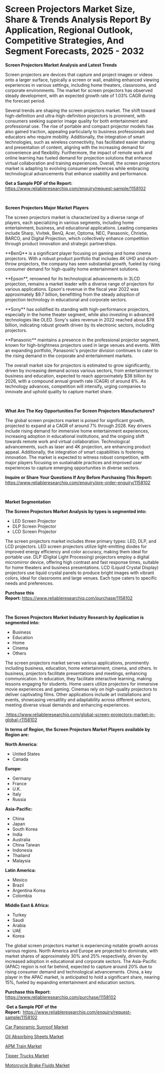 <p><h1>Screen Projectors Market Size, Share & Trends Analysis Report By Application, Regional Outlook, Competitive Strategies, And Segment Forecasts, 2025 - 2032</h1></p><p><strong>Screen Projectors Market Analysis and Latest Trends</strong></p>
<p><p>Screen projectors are devices that capture and project images or videos onto a larger surface, typically a screen or wall, enabling enhanced viewing experiences in various settings, including home theaters, classrooms, and corporate environments. The market for screen projectors has observed steady development, with an expected growth rate of 1.03% CAGR during the forecast period. </p><p>Several trends are shaping the screen projectors market. The shift toward high-definition and ultra-high-definition projectors is prominent, with consumers seeking superior image quality for both entertainment and professional use. The rise of portable and compact projector models has also gained traction, appealing particularly to business professionals and educators who require mobility. Additionally, the integration of smart technologies, such as wireless connectivity, has facilitated easier sharing and presentation of content, aligning with the increasing demand for convenience and flexibility. Furthermore, the impact of remote work and online learning has fueled demand for projection solutions that enhance virtual collaboration and training experiences. Overall, the screen projectors market is adapting to evolving consumer preferences while embracing technological advancements that enhance usability and performance.</p></p>
<p><strong>Get a Sample PDF of the Report:&nbsp;</strong> <a href="https://www.reliableresearchiq.com/enquiry/request-sample/1158102?utm_campaign=1159&utm_medium=2&utm_source=Github&utm_content=ia&utm_term=05022025&utm_id=screen-projectors">https://www.reliableresearchiq.com/enquiry/request-sample/1158102</a></p>
<p>&nbsp;</p>
<p><strong>Screen Projectors Major Market Players</strong></p>
<p><p>The screen projectors market is characterized by a diverse range of players, each specializing in various segments, including home entertainment, business, and educational applications. Leading companies include Sharp, Vivitek, BenQ, Acer, Optoma, NEC, Panasonic, Christie, BARCO, and Digital Projection, which collectively enhance competition through product innovation and strategic partnerships.</p><p>**BenQ** is a significant player focusing on gaming and home cinema projectors. With a robust product portfolio that includes 4K UHD and short-throw projectors, the company has seen substantial growth, fueled by rising consumer demand for high-quality home entertainment solutions.</p><p>**Epson**, renowned for its technological advancements in 3LCD projection, remains a market leader with a diverse range of projectors for various applications. Epson's revenue in the fiscal year 2022 was approximately $9.7 billion, benefitting from the steady adoption of projection technology in educational and corporate sectors.</p><p>**Sony** has solidified its standing with high-performance projectors, especially in the home theater segment, while also investing in advanced technologies like OLED. Sony's sales revenue in 2022 reached about $78 billion, indicating robust growth driven by its electronic sectors, including projectors.</p><p>**Panasonic** maintains a presence in the professional projector segment, known for high-brightness projectors used in large venues and events. With an expanding portfolio, Panasonic's projector division continues to cater to the rising demand in the corporate and entertainment markets.</p><p>The overall market size for projectors is estimated to grow significantly, driven by increasing demand across various sectors, from entertainment to business and education, expected to reach approximately $38 billion by 2026, with a compound annual growth rate (CAGR) of around 8%. As technology advances, competition will intensify, urging companies to innovate and uphold quality to capture market share.</p></p>
<p>&nbsp;</p>
<p><strong>What Are The Key Opportunities For Screen Projectors Manufacturers?</strong></p>
<p><p>The global screen projectors market is poised for significant growth, projected to expand at a CAGR of around 7% through 2028. Key drivers include rising demand for immersive home entertainment experiences, increasing adoption in educational institutions, and the ongoing shift towards remote work and virtual collaboration. Technological advancements, such as laser and 4K projection, are enhancing product appeal. Additionally, the integration of smart capabilities is fostering innovation. The market is expected to witness robust competition, with major players focusing on sustainable practices and improved user experiences to capture emerging opportunities in diverse sectors.</p></p>
<p><strong>Inquire or Share Your Questions If Any Before Purchasing This Report:</strong> <a href="https://www.reliableresearchiq.com/enquiry/pre-order-enquiry/1158102?utm_campaign=1159&utm_medium=2&utm_source=Github&utm_content=ia&utm_term=05022025&utm_id=screen-projectors">https://www.reliableresearchiq.com/enquiry/pre-order-enquiry/1158102</a></p>
<p>&nbsp;</p>
<p><strong>Market Segmentation</strong></p>
<p><strong>The Screen Projectors Market Analysis by types is segmented into:</strong></p>
<p><ul><li>LED Screen Projector</li><li>DLP Screen Projector</li><li>LCD Screen Projector</li></ul></p>
<p><p>The screen projectors market includes three primary types: LED, DLP, and LCD projectors. LED screen projectors utilize light-emitting diodes for improved energy efficiency and color accuracy, making them ideal for portable use. DLP (Digital Light Processing) projectors employ a digital micromirror device, offering high contrast and fast response times, suitable for home theaters and business presentations. LCD (Liquid Crystal Display) projectors use liquid crystal panels to produce bright images with vibrant colors, ideal for classrooms and large venues. Each type caters to specific needs and preferences.</p></p>
<p><strong>Purchase this Report:&nbsp;</strong><a href="https://www.reliableresearchiq.com/purchase/1158102?utm_campaign=1159&utm_medium=2&utm_source=Github&utm_content=ia&utm_term=05022025&utm_id=screen-projectors">https://www.reliableresearchiq.com/purchase/1158102</a></p>
<p>&nbsp;</p>
<p><strong>The Screen Projectors Market Industry Research by Application is segmented into:</strong></p>
<p><ul><li>Business</li><li>Education</li><li>Home</li><li>Cinema</li><li>Others</li></ul></p>
<p><p>The screen projectors market serves various applications, prominently including business, education, home entertainment, cinema, and others. In business, projectors facilitate presentations and meetings, enhancing communication. In education, they facilitate interactive learning, making lessons engaging for students. Home users utilize projectors for immersive movie experiences and gaming. Cinemas rely on high-quality projectors to deliver captivating films. Other applications include art installations and events, showcasing versatility and adaptability across different sectors, meeting diverse visual demands and enhancing experiences.</p></p>
<p><a href="https://www.reliableresearchiq.com/global-screen-projectors-market-in-global-r1158102?utm_campaign=1159&utm_medium=2&utm_source=Github&utm_content=ia&utm_term=05022025&utm_id=screen-projectors">&nbsp;https://www.reliableresearchiq.com/global-screen-projectors-market-in-global-r1158102</a></p>
<p><strong>In terms of Region, the Screen Projectors Market Players available by Region are:</strong></p>
<p>
    <p> <strong> North America: </strong>
        <ul>
            <li>United States</li>
            <li>Canada</li>
        </ul>
        </p> 
    <p> <strong> Europe: </strong>
        <ul>
            <li>Germany</li>
            <li>France</li>
            <li>U.K.</li>
            <li>Italy</li>
            <li>Russia</li>
        </ul>
        </p> 
    <p> <strong> Asia-Pacific: </strong>
        <ul>
            <li>China</li>
            <li>Japan</li>
            <li>South Korea</li>
            <li>India</li>
            <li>Australia</li>
            <li>China Taiwan</li>
            <li>Indonesia</li>
            <li>Thailand</li>
            <li>Malaysia</li>
        </ul>
        </p> 
    <p> <strong> Latin America: </strong>
        <ul>
            <li>Mexico</li>
            <li>Brazil</li>
            <li>Argentina Korea</li>
            <li>Colombia</li>
        </ul>
        </p> 
    <p> <strong> Middle East & Africa: </strong>
        <ul>
            <li>Turkey</li>
            <li>Saudi</li>
            <li>Arabia</li>
            <li>UAE</li>
            <li>Korea</li>
        </ul>
    </p>
    </p>
<p><p>The global screen projectors market is experiencing notable growth across various regions. North America and Europe are projected to dominate, with market shares of approximately 30% and 25% respectively, driven by increased adoption in educational and corporate sectors. The Asia-Pacific (APAC) region is not far behind, expected to capture around 20% due to rising consumer demand and technological advancements. China, a key player in the APAC market, is anticipated to hold a significant share, nearing 15%, fueled by expanding entertainment and education sectors.</p></p>
<p><strong>Purchase this Report: </strong><a href="https://www.reliableresearchiq.com/purchase/1158102?utm_campaign=1159&utm_medium=2&utm_source=Github&utm_content=ia&utm_term=05022025&utm_id=screen-projectors">https://www.reliableresearchiq.com/purchase/1158102</a></p>
<p>&nbsp;<strong>Get a Sample PDF of the Report:&nbsp;&nbsp;</strong><a href="https://www.reliableresearchiq.com/enquiry/request-sample/1158102?utm_campaign=1159&utm_medium=2&utm_source=Github&utm_content=ia&utm_term=05022025&utm_id=screen-projectors">https://www.reliableresearchiq.com/enquiry/request-sample/1158102</a></p>
<p><strong></strong></p>
<p><p><a href="https://www.linkedin.com/pulse/growth-potential-car-panoramic-sunroof-market-trend-analysis-19m0f?utm_campaign=1159&utm_medium=2&utm_source=Github&utm_content=ia&utm_term=05022025&utm_id=screen-projectors">Car Panoramic Sunroof Market</a></p><p><a href="https://github.com/nemcemakoi/Market-Research-Report-List-1/blob/main/oil-absorbing-sheets-market.md?utm_campaign=1159&utm_medium=2&utm_source=Github&utm_content=ia&utm_term=05022025&utm_id=screen-projectors">Oil Absorbing Sheets Market</a></p><p><a href="https://www.linkedin.com/pulse/navigating-apm-train-market-size-trends-revenue-growth-4lytf?utm_campaign=1159&utm_medium=2&utm_source=Github&utm_content=ia&utm_term=05022025&utm_id=screen-projectors">APM Train Market</a></p><p><a href="https://www.linkedin.com/pulse/comprehensive-study-tipper-trucks-market-projected-cagr-kpt9c?utm_campaign=1159&utm_medium=2&utm_source=Github&utm_content=ia&utm_term=05022025&utm_id=screen-projectors">Tipper Trucks Market</a></p><p><a href="https://github.com/sadithsondah72/Market-Research-Report-List-1/blob/main/motorcycle-brake-fluids-market.md?utm_campaign=1159&utm_medium=2&utm_source=Github&utm_content=ia&utm_term=05022025&utm_id=screen-projectors">Motorcycle Brake Fluids Market</a></p></p>